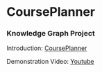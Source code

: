 # CoursePlanner
### Knowledge Graph Project

Introduction: [CoursePlanner](https://github.com/rpedsel/CoursePlanner/blob/master/CoursePlanner.pdf)

Demonstration Video: [Youtube](https://www.youtube.com/watch?v=L34QmfxO4a8&t=174s)

